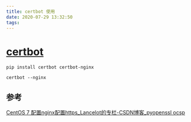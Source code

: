 ```yaml
---
title: certbot 使用
date: 2020-07-29 13:32:50
tags:
---
```


# [certbot](https://certbot.eff.org/)



<!--more-->

```
pip install certbot certbot-nginx 
```

```
certbot --nginx
```



## 参考

 [CentOS 7 配置nginx配置https_Lancelot的专栏-CSDN博客_pyopenssl ocsp](https://blog.csdn.net/qq_14952889/article/details/81985496) 

